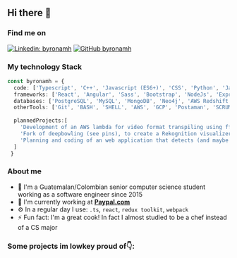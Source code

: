 ## Hi there 👋

### Find me on


[![Linkedin: byronamh](https://img.shields.io/badge/-byronamh-blue?style=flat-square&logo=Linkedin&logoColor=white)](https://www.linkedin.com/in/byronamh/?locale=en_US)
[![GitHub byronamh](https://img.shields.io/github/followers/byronamh?label=follow&style=social)](https://github.com/byronamh)

<!---
Hiding since my activity in public github is nil

![Mys GitHub stats](https://github-readme-stats.vercel.app/api?username=byronamh&count_private=true&show_icons=true&include_all_commits=true)
[![Top Langs](https://github-readme-stats.vercel.app/api/top-langs/?username=byronamh&layout=compact&langs_count=8)](https://github.com/byronamh/byronamh)
-->

### My technology Stack

```typescript
const byronamh = {
  code: ['Typescript', 'C++', 'Javascript (ES6+)', 'CSS', 'Python', 'Java', 'HTML', 'PHP'], // in no particular order
  frameworks: ['React', 'Angular', 'Sass', 'Bootstrap', 'NodeJs', 'Express', 'Serverless', 'jQuery'],
  databases: ['PostgreSQL', 'MySQL', 'MongoDB', 'Neo4j', 'AWS Redshift and Dynamo', 'Firebase'],
  otherTools: ['Git', 'BASH', 'SHELL', 'AWS', 'GCP', 'Postaman', 'SCRUM savy', 'Wordpress'],
  
  plannedProjects:[
    'Development of an AWS lambda for video format transpiling using ffmpeg in WASM format',
    'Fork of deepbowling (see pins), to create a Rekognition visualizer opting to use canvas vectors instead of Elements',
    'Planning and coding of an web application that detects (and maybe translates) mayan glyphs using AWS rekognition'
  ]
 }
```

### About me
- 📍  I'm a Guatemalan/Colombian senior computer science student working as a software engineer since 2015
- 🏢 I'm currently working at **[Paypal.com](https://www.linkedin.com/company/paypal)**
- ⚙️ In a regular day I use: `.ts`, `react`, `redux toolkit`, `webpack`
- ⚡️ Fun fact: I'm a great cook! In fact I almost studied to be a chef instead of a CS major


### Some projects im lowkey proud of👇:
